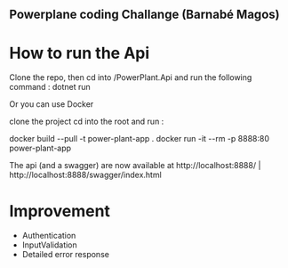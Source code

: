 ## Powerplane coding Challange (Barnabé Magos)

# How to run the Api 

Clone the repo, then cd into /PowerPlant.Api and run the following command :
dotnet run

Or you can use Docker
 
clone the project
cd into the root and run :

docker build --pull -t power-plant-app .
docker run -it --rm -p 8888:80 power-plant-app

The api (and a swagger) are now available at http://localhost:8888/ | http://localhost:8888/swagger/index.html 

# Improvement 

- Authentication
- InputValidation
- Detailed error response